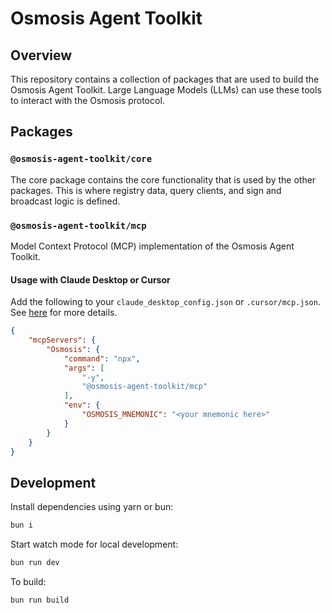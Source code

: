 # Osmosis Agent Toolkit

## Overview

This repository contains a collection of packages that are used to build the Osmosis Agent Toolkit.
Large Language Models (LLMs) can use these tools to interact with the Osmosis protocol.

## Packages

### `@osmosis-agent-toolkit/core`

The core package contains the core functionality that is used by the other packages.
This is where registry data, query clients, and sign and broadcast logic is defined.

### `@osmosis-agent-toolkit/mcp`

Model Context Protocol (MCP) implementation of the Osmosis Agent Toolkit.

#### Usage with Claude Desktop or Cursor

Add the following to your `claude_desktop_config.json` or `.cursor/mcp.json`. See [here](https://modelcontextprotocol.io/quickstart/user) for more details.

```json
{
    "mcpServers": {
        "Osmosis": {
            "command": "npx",
            "args": [
                "-y",
                "@osmosis-agent-toolkit/mcp"
            ],
            "env": {
                "OSMOSIS_MNEMONIC": "<your mnemonic here>"
            }
        }
    }
}
```

## Development

Install dependencies using yarn or bun:
```bash
bun i
```

Start watch mode for local development:
```bash
bun run dev
```

To build:
```bash
bun run build
```

